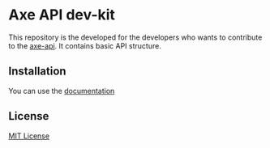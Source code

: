 # Axe API dev-kit

This repository is the developed for the developers who wants to contribute to the [axe-api](https://github.com/axe-api/axe-api). It contains basic API structure.

## Installation

You can use the [documentation](https://axe-api.github.io/development/getting-started.html)

## License

[MIT License](LICENSE)
